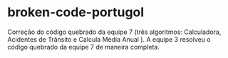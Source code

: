 # broken-code-portugol
Correção  do código quebrado da equipe 7 (três algoritmos:  Calculadora, Acidentes de Trânsito e Calcula Média Anual   ).
A equipe 3 resolveu o código quebrado da equipe 7 de maneira completa. 
